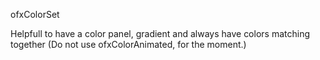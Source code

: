 ofxColorSet

Helpfull to have a color panel, gradient and always have colors matching together
(Do not use ofxColorAnimated, for the moment.)
